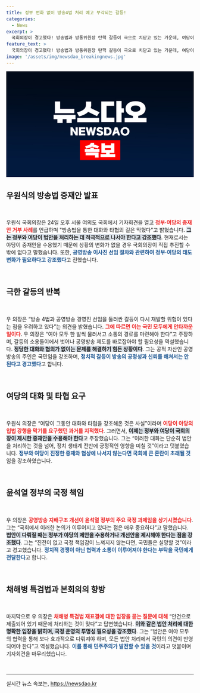 ```yaml
---
title: 정부 변화 없이 방송4법 처리 예고 부각되는 갈등!
categories:
  - News
excerpt: >
  국회의장이 경고했다! 방송법과 방통위원장 탄핵 갈등이 극으로 치닫고 있는 가운데, 여당이 중재안을 거부하자 본회의 처리 강행을 예고했다. 과연 정치적 대타협은 이뤄질 수 있을까?
feature_text: >
  국회의장이 경고했다! 방송법과 방통위원장 탄핵 갈등이 극으로 치닫고 있는 가운데, 여당이 중재안을 거부하자 본회의 처리 강행을 예고했다. 과연 정치적 대타협은 이뤄질 수 있을까?
image: '/assets/img/newsdao_breakingnews.jpg'
---
```


<p><img src="/assets/img/newsdao_breakingnews.jpg" alt="implanttips 속보" /></p>

<h2 data-ke-size="size26">우원식의 방송법 중재안 발표</h2>

<p data-ke-size="size16">&nbsp;</p>

<p>우원식 국회의장은 24일 오후 서울 여의도 국회에서 기자회견을 열고 <b><span style="color: #ee2323;">정부·여당의 중재안 거부 사례</span></b>를 언급하며 "방송법을 통한 대화와 타협의 길은 막혔다"고 밝혔습니다. <b><span style="background-color: #21538527;">그는 정부와 여당이 법안을 처리하는 데 적극적으로 나서야 한다고 강조했다</span></b>. 현재로서는 야당이 중재안을 수용했기 때문에 상황의 변화가 없을 경우 국회의장이 직접 추진할 수밖에 없다고 말했습니다. 또한, <b><span style="color: #1a5490;">공영방송 이사진 선임 절차와 관련하여 정부·여당의 태도 변화가 필요하다고 강조했다</span></b>고 전했습니다.</p>

<p data-ke-size="size16">&nbsp;</p>

<h2 data-ke-size="size26">극한 갈등의 반복</h2>

<p data-ke-size="size16">&nbsp;</p>

<p>우 의장은 “방송 4법과 공영방송 경영진 선임을 둘러싼 갈등이 다시 재발할 위험이 있다는 점을 우려하고 있다”는 의견을 밝혔습니다. <b><span style="color: #ee2323;">그에 따르면 이는 국민 모두에게 안타까운 일이다</span></b>. 우 의장은 “여야 모두 한 발씩 물러서고 소통의 경로를 마련해야 한다”고 주장하며, 갈등의 소용돌이에서 벗어나 공영방송 제도를 바로잡아야 할 필요성을 역설했습니다. <b><span style="background-color: #21538527;">정당한 대화와 협의가 없이는 문제를 해결하기 힘든 상황이다</span></b>. 그는 공적 자산인 공영방송의 주인은 국민임을 강조하며, <b><span style="color: #1a5490;">정치적 갈등이 방송의 공정성과 신뢰를 해쳐서는 안 된다고 경고했다</span></b>고 합니다.</p>

<p data-ke-size="size16">&nbsp;</p>

<h2 data-ke-size="size26">여당의 대화 및 타협 요구</h2>

<p data-ke-size="size16">&nbsp;</p>

<p>우원식 의장은 “여당이 그동안 대화와 타협을 강조해온 것은 사실”이라며 <b><span style="color: #ee2323;">여당이 야당의 입법 강행을 막기를 요구했던 과거를 지적했다</span></b>. 그러면서, <b><span style="background-color: #21538527;">이제는 정부와 여당이 국회의장이 제시한 중재안을 수용해야 한다</span></b>고 주장했습니다. 그는 “이러한 대화는 단순히 법안을 처리하는 것을 넘어, 정치 생태계 전반에 긍정적인 영향을 미칠 것”이라고 덧붙였습니다. <b><span style="color: #1a5490;">정부와 여당이 진정한 중재와 협상에 나서지 않는다면 국회에 큰 혼란이 초래될 것</span></b>임을 강조하였습니다.</p>

<p data-ke-size="size16">&nbsp;</p>

<h2 data-ke-size="size26">윤석열 정부의 국정 책임</h2>

<p data-ke-size="size16">&nbsp;</p>

<p>우 의장은 <b><span style="color: #ee2323;">공영방송 지배구조 개선이 윤석열 정부의 주요 국정 과제임을 상기시켰습니다</span></b>. 그는 “국회에서 이러한 논의가 이루어지고 있다는 점은 매우 중요하다”고 말했습니다. <b><span style="background-color: #21538527;">법안이 다뤄질 때는 정부가 야당의 제안을 수용하거나 개선안을 제시해야 한다는 점을 강조했다</span></b>. 그는 “진전이 없고 국정 책임감이 느껴지지 않는다면, 국민들은 실망할 것”이라고 경고했습니다. <b><span style="color: #1a5490;">정치적 경쟁이 아닌 협력과 소통이 이루어져야 한다는 부탁을 국민에게 전달한다</span></b>고 합니다.</p>

<p data-ke-size="size16">&nbsp;</p>

<h2 data-ke-size="size26">채해병 특검법과 본회의의 향방</h2>

<p data-ke-size="size16">&nbsp;</p>

<p>마지막으로 우 의장은 <b><span style="color: #ee2323;">채해병 특검법 재표결에 대한 입장을 묻는 질문에 대해</span></b> “안건으로 제출되어 있기 때문에 처리하는 것이 맞다”고 답변했습니다. <b><span style="background-color: #21538527;">이와 같은 법안 처리에 대한 명확한 입장을 밝히며, 국정 운영의 투명성 필요성을 강조했다</span></b>. 그는 “법안은 여야 모두의 협력을 통해 보다 효과적으로 다뤄져야 하며, 모든 법안 처리에서 국민의 의견이 반영되어야 한다”고 역설했습니다. <b><span style="color: #1a5490;">이를 통해 민주주의가 발전할 수 있을 것</span></b>이라고 덧붙이며 기자회견을 마무리했습니다.</p>

<p data-ke-size="size16">&nbsp;</p>

<hr style="height:1px; border:none; color:#333; background-color:#333;">
실시간 뉴스 속보는, <a href="https://newsdao.kr" rel="dofollow">https://newsdao.kr</a>


